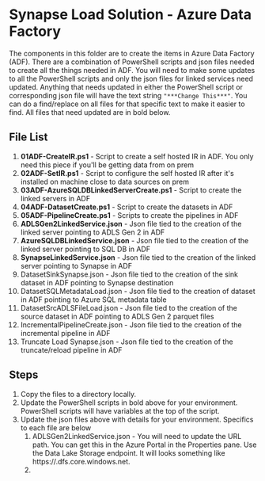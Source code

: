 # Synapse Load Solution - Azure Data Factory
The components in this folder are to create the items in Azure Data Factory (ADF).  There are a combination of PowerShell scripts and json files needed to create all the things needed in ADF.  You will need to make some updates to all the PowerShell scripts and only the json files for linked services need updated.  Anything that needs updated in either the PowerShell script or corresponding json file will have the text string `"***Change This***"`.  You can do a find/replace on all files for that specific text to make it easier to find.  All files that need updated are in bold below.  
	

## File List 
1. **01ADF-CreateIR.ps1** - Script to create a self hosted IR in ADF.  You only need this piece if you'll be getting data from on prem
2. **02ADF-SetIR.ps1** - Script to configure the self hosted IR after it's installed on machine close to data sources on prem 
3. **03ADF-AzureSQLDBLinkedServerCreate.ps1** - Script to create the linked servers in ADF 
4. **04ADF-DatasetCreate.ps1** - Script to create the datasets in ADF 
5. **05ADF-PipelineCreate.ps1** - Scripts to create the pipelines in ADF 
6. **ADLSGen2LinkedService.json** - Json file tied to the creation of the linked server pointing to ADLS Gen 2 in ADF
7. **AzureSQLDBLinkedService.json** - Json file tied to the creation of the linked server pointing to SQL DB in ADF
8. **SynapseLinkedService.json** - Json file tied to the creation of the linked server pointing to Synapse in ADF
9. DatasetSinkSynapse.json - Json file tied to the creation of the sink dataset in ADF pointing to Synapse destination
10. DatasetSQLMetadataLoad.json - Json file tied to the creation of dataset in ADF pointing to Azure SQL metadata table 
11. DatasetSrcADLSFileLoad.json - Json file tied to the creation of the source dataset in ADF pointing to ADLS Gen 2 parquet files
12. IncrementalPipelineCreate.json - Json file tied to the creation of the incremental pipeline in ADF 
13. Truncate Load Synapse.json - Json file tied to the creation of the truncate/reload pipeline in ADF 
	
## Steps
1. Copy the files to a directory locally. 
2. Update the PowerShell scripts in bold above for your environment.  PowerShell scripts will have variables at the top of the script. 
3. Update the json files above with details for your environment.  Specifics to each file are below
	1. ADLSGen2LinkedService.json - You will need to update the URL path.  You can get this in the Azure Portal in the Properties pane.  Use the Data Lake Storage endpoint.  It will looks something like https://<storage account name>.dfs.core.windows.net.  
	2. 

